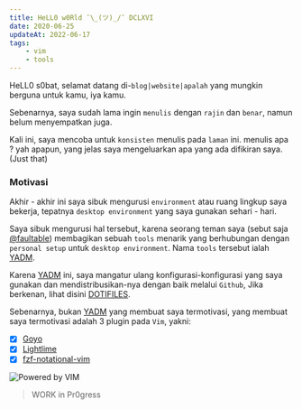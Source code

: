 ```yaml
---
title: HeLL0 w0Rld ¯\_(ツ)_/¯ DCLXVI
date: 2020-06-25 
updateAt: 2022-06-17
tags:
    - vim
    - tools
---
```


HeLL0 s0bat, selamat datang di-`blog|website|apalah` yang mungkin berguna untuk
kamu, iya kamu.

Sebenarnya, saya sudah lama ingin `menulis` dengan `rajin` dan `benar`, namun
belum menyempatkan juga.

Kali ini, saya mencoba untuk `konsisten` menulis pada `laman` ini. menulis apa ?
yah apapun, yang jelas saya mengeluarkan apa yang ada difikiran saya. (Just
that)

### Motivasi

Akhir - akhir ini saya sibuk mengurusi `environment` atau ruang lingkup saya
bekerja, tepatnya `desktop environment` yang saya gunakan sehari - hari.

Saya sibuk mengurusi hal tersebut, karena seorang teman saya (sebut saja
[@faultable](https://faultable.dev)) membagikan sebuah `tools` menarik yang
berhubungan dengan `personal setup` untuk `desktop environment`. Nama `tools`
tersebut ialah [YADM](https://yadm.io/).

Karena [YADM](https://yadm.io/) ini, saya mangatur ulang konfigurasi-konfigurasi
yang saya gunakan dan mendistribusikan-nya dengan baik melalui `Github`, Jika
berkenan, lihat disini [DOTIFILES](https://github.com/ri7nz/.dotifiles).

Sebenarnya, bukan [YADM](https://yadm.io/) yang membuat saya termotivasi, yang
membuat saya termotivasi adalah 3 plugin pada `Vim`, yakni:

*   [x] [Goyo](https://github.com/junegunn/goyo.vim)
*   [x] [Lightlime](https://github.com/junegunn/limelight.vim)
*   [x] [fzf-notational-vim](https://github.com/alok/notational-fzf-vim)

![Powered by VIM](./powered-by-vim.gif)

> WORK in Pr0gress
